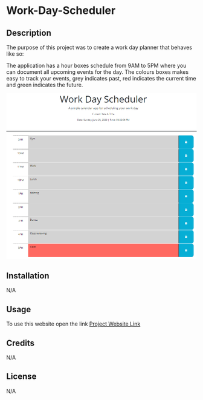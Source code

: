 # Work-Day-Scheduler

## Description

The purpose of this project was to create a work day planner that behaves like so:

The application has a hour boxes schedule from 9AM to 5PM where you can document all upcoming events for the day. The colours boxes makes easy to track your events, grey indicates past, red indicates the current time and green indicates the future.

![Website Page](https://github.com/Dantas11/Work-Day-Scheduler/blob/main/assets/images/workdayscheduler.png)


## Installation

N/A

## Usage

To use this website open the link [Project Website Link](https://dantas11.github.io/Work-Day-Scheduler/)

## Credits

N/A

## License

N/A
